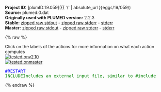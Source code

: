 **Project ID:** [plumID:19.059]({{ '/' | absolute_url }}eggs/19/059/)  
**Source:** plumed.0.dat  
**Originally used with PLUMED version:** 2.2.3  
**Stable:** [zipped raw stdout](plumed.0.dat.plumed.stdout.txt.zip) - [zipped raw stderr](plumed.0.dat.plumed.stderr.txt.zip) - [stderr](plumed.0.dat.plumed.stderr)  
**Master:** [zipped raw stdout](plumed.0.dat.plumed_master.stdout.txt.zip) - [zipped raw stderr](plumed.0.dat.plumed_master.stderr.txt.zip) - [stderr](plumed.0.dat.plumed_master.stderr)  

{% raw %}
<div class="plumedpreheader">
<div class="headerInfo" id="value_details_data/plumed.0.dat"> Click on the labels of the actions for more information on what each action computes </div>
<div class="containerBadge">
<div class="headerBadge"><a href="plumed.0.dat.plumed.stderr"><img src="https://img.shields.io/badge/v2.10-passing-green.svg" alt="tested onv2.10" /></a></div>
<div class="headerBadge"><a href="plumed.0.dat.plumed_master.stderr"><img src="https://img.shields.io/badge/master-passing-green.svg" alt="tested onmaster" /></a></div>
</div>
</div>
<pre class="plumedlisting">
<span style="color:blue" class="comment">#RESTART</span>
<span id="data/plumed.0.datplumed_be-common.dat_short"><span class="plumedtooltip" style="color:green">INCLUDE<span class="right">Includes an external input file, similar to #include in C preprocessor. <a href="https://www.plumed.org/doc-master/user-doc/html/INCLUDE">More details</a>. Show <a class="toggler" href='javascript:;' onclick='toggleDisplay("data/plumed.0.datplumed_be-common.dat");'>included file</a><i></i></span></span> <span class="plumedtooltip">FILE<span class="right">file to be included<i></i></span></span>=<a class="toggler" href='javascript:;' onclick='toggleDisplay("data/plumed.0.datplumed_be-common.dat");'>plumed_be-common.dat</a>
</span><span id="data/plumed.0.datplumed_be-common.dat_long" style="display:none;"><span style="color:blue" class="comment"># The command:
</span><span class="toggler" style="color:red" onclick='toggleDisplay("data/plumed.0.datplumed_be-common.dat")'># INCLUDE FILE=plumed_be-common.dat
</span><span style="color:blue" class="comment"># ensures PLUMED loads the contents of the file called plumed_be-common.dat</span>
<span style="color:blue" class="comment"># The contents of this file are shown below (click the red comment to hide them).</span>
<span style="color:blue" class="comment">#RESTART</span>
<span style="color:blue" class="comment"># randomize the exchange (not between consecutive indeces, here just 2 replicas, so it is not relevant)</span>
<span style="display:none;" id="data/plumed.0.datplumed_be-common.dat">The INCLUDE action with label <b>plumed_be-common.dat</b> calculates something</span><span class="plumedtooltip" style="color:green">RANDOM_EXCHANGES<span class="right">Set random pattern for exchanges. <a href="https://www.plumed.org/doc-master/user-doc/html/RANDOM_EXCHANGES" style="color:green">More details</a><i></i></span></span>
<span style="color:blue" class="comment"># set up the two torsion collective variables </span>
<span style="color:blue" class="comment"># omega (use cv1 so it will be compatible with the METAGUI analysis plugin)</span>
<span style="display:none;" id="data/plumed.0.dat">The RANDOM_EXCHANGES action with label <b></b> calculates something</span><b name="data/plumed.0.datcv1" onclick='showPath("data/plumed.0.dat","data/plumed.0.datcv1","data/plumed.0.datcv1","brown")'>cv1</b>: <span class="plumedtooltip" style="color:green">TORSION<span class="right">Calculate one or multiple torsional angles. <a href="https://www.plumed.org/doc-master/user-doc/html/TORSION" style="color:green">More details</a><i></i></span></span> <span class="plumedtooltip">ATOMS<span class="right">the four atoms involved in the torsional angle<i></i></span></span>=19,40,42,45
<span style="color:blue" class="comment"># psi (use cv2 so it will be compatible with the METAGUI analysis plugin)</span>
<span style="display:none;" id="data/plumed.0.datcv1">The TORSION action with label <b>cv1</b> calculates the following quantities:<table  align="center" frame="void" width="95%" cellpadding="5%"><tr><td width="5%"><b> Quantity </b>  </td><td><b> Description </b> </td></tr><tr><td width="5%">cv1.value</td><td>the TORSION involving these atoms</td></tr></table></span><b name="data/plumed.0.datcv2" onclick='showPath("data/plumed.0.dat","data/plumed.0.datcv2","data/plumed.0.datcv2","brown")'>cv2</b>: <span class="plumedtooltip" style="color:green">TORSION<span class="right">Calculate one or multiple torsional angles. <a href="https://www.plumed.org/doc-master/user-doc/html/TORSION" style="color:green">More details</a><i></i></span></span> <span class="plumedtooltip">ATOMS<span class="right">the four atoms involved in the torsional angle<i></i></span></span>=41,45,53,55

<span style="color:blue"># --- End of included input --- </span></span><br/><span style="color:blue" class="comment">#METAD activates metadynamics</span>
<span style="color:blue" class="comment">#ARG indicates variables to enhance (omega &amp; psi)</span>
<span style="color:blue" class="comment">#PACE indicates frequency of Gaussian deposition is 1000 time step (2ps)</span>
<span style="color:blue" class="comment">#HEIGHT indicates that height of the Gaussians is 0.2 kJ/mol</span>
<span style="color:blue" class="comment">#SIGMA indicates the width of the Gaussians on the biased cv, respectively</span>
<br/><span style="display:none;" id="data/plumed.0.datcv2">The TORSION action with label <b>cv2</b> calculates the following quantities:<table  align="center" frame="void" width="95%" cellpadding="5%"><tr><td width="5%"><b> Quantity </b>  </td><td><b> Description </b> </td></tr><tr><td width="5%">cv2.value</td><td>the TORSION involving these atoms</td></tr></table></span><b name="data/plumed.0.datbe" onclick='showPath("data/plumed.0.dat","data/plumed.0.datbe","data/plumed.0.datbe","brown")'>be</b>: <span class="plumedtooltip" style="color:green">METAD<span class="right">Used to performed metadynamics on one or more collective variables. <a href="https://www.plumed.org/doc-master/user-doc/html/METAD" style="color:green">More details</a><i></i></span></span> <span class="plumedtooltip">ARG<span class="right">the labels of the scalars on which the bias will act<i></i></span></span>=<b name="data/plumed.0.datcv1">cv1</b> <span class="plumedtooltip">PACE<span class="right">the frequency for hill addition<i></i></span></span>=1000 <span class="plumedtooltip">HEIGHT<span class="right">the heights of the Gaussian hills<i></i></span></span>=0.2 <span class="plumedtooltip">SIGMA<span class="right">the widths of the Gaussian hills<i></i></span></span>=0.17

<span style="color:blue" class="comment">#print in other file the values of the CVS and the bias potential</span>
<span style="color:blue" class="comment">#STRIDE frequency of output</span>
<span style="color:blue" class="comment">#ARG things to print, omega, psi</span>
<span style="color:blue" class="comment">#FILE, name of the file to output; COLVAR</span>
<br/><span style="display:none;" id="data/plumed.0.datbe">The METAD action with label <b>be</b> calculates the following quantities:<table  align="center" frame="void" width="95%" cellpadding="5%"><tr><td width="5%"><b> Quantity </b>  </td><td><b> Description </b> </td></tr><tr><td width="5%">be.bias</td><td>the instantaneous value of the bias potential</td></tr></table></span><span class="plumedtooltip" style="color:green">PRINT<span class="right">Print quantities to a file. <a href="https://www.plumed.org/doc-master/user-doc/html/PRINT" style="color:green">More details</a><i></i></span></span> <span class="plumedtooltip">STRIDE<span class="right"> the frequency with which the quantities of interest should be output<i></i></span></span>=500 <span class="plumedtooltip">ARG<span class="right">the labels of the values that you would like to print to the file<i></i></span></span>=<b name="data/plumed.0.datcv1">cv1</b>,<b name="data/plumed.0.datcv2">cv2</b> <span class="plumedtooltip">FILE<span class="right">the name of the file on which to output these quantities<i></i></span></span>=COLVAR
</pre>
{% endraw %}
